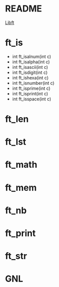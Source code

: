 # README #

[Libft](https://mega.nz/#!hpRxmLBJ!SB90oAfdoSDAZ3TWidffhGqtWfeTZI0_gyTGzE9uvPU)

# ft_is
* int		ft_isalnum(int c)
* int		ft_isalpha(int c)
* int		ft_isascii(int c)
* int		ft_isdigit(int c)
* int		ft_ishexa(int c)
* int		ft_isnumber(int c)
* int		ft_isprime(int c)
* int		ft_isprint(int c)
* int		ft_isspace(int c)

# ft_len
# ft_lst
# ft_math
# ft_mem
# ft_nb
# ft_print
# ft_str
# GNL